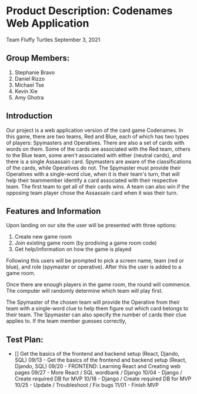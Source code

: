 # Product Description: Codenames Web Application 
Team Fluffy Turtles
September 3, 2021

## Group Members:
1. Stephanie Bravo
2. Daniel Rizzo
3. Michael Tse
4. Kevin Xie
5. Amy Ghotra

## Introduction
Our project is a web application version of the card game Codenames. 
In this game, there are two teams, Red and Blue, each of which has two types of players: Spymasters and Operatives.
There are also a set of cards with words on them. Some of the cards are associated with the Red team, others to the Blue team, 
some aren't associated with either (neutral cards), and there is a single Assassain card.
Spymasters are aware of the classifications of the cards, while Operatives do not. The Spymaster must provide their Operatives with a single-word clue,
when it is their team's turn, that will help their teammember identify a card associated with their respective team.
The first team to get all of their cards wins. A team can also win if the opposing team player chose the Assassain card when it was their turn.


## Features and Information
Upon landing on our site the user will be presented with three options:
1. Create new game room
2. Join existing game room (by prodiving a game room code)
3. Get help/information on how the game is played

Following this users will be prompted to pick a screen name, team (red or blue), and role (spymaster or operative). After this the user is added to a game room.

Once there are enough players in the game room, the round will commence. The computer will randomly determine which team will play first. 

The Spymaster of the chosen team will provide the Operative from their team with a single-word clue to help them figure out which card belongs to their team. 
The Spymaster can also specify the number of cards their clue applies to. If the team member guesses correctly, 




## Test Plan:
- [] Get the basics of the frontend and backend setup (React, Djando, SQL)
09/13 - Get the basics of the frontend and backend setup (React, Djando, SQL)
09/20 - FRONTEND: Learning React and Creating web pages
09/27 - More React / SQL wordbank / Django
10/04 - Django / Create required DB for MVP
10/18 - Django / Create required DB for MVP
10/25 - Update / Troubleshoot / Fix bugs
11/01 - Finish MVP

